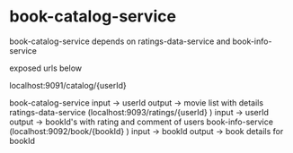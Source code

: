 # book-catalog-service

book-catalog-service depends on ratings-data-service and book-info-service

exposed urls below

localhost:9091/catalog/{userId}

book-catalog-service
	input -> userId
	output -> movie list with details
ratings-data-service (localhost:9093/ratings/{userId} )
	input -> userId
	output -> bookId's with rating and comment of users
book-info-service (localhost:9092/book/{bookId} )
	input -> bookId
	output -> book details for bookId
